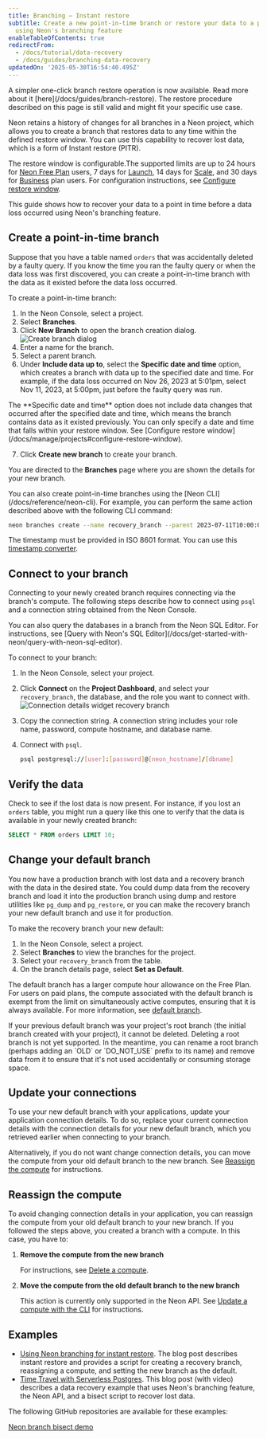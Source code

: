```yaml
---
title: Branching — Instant restore
subtitle: Create a new point-in-time branch or restore your data to a previous state
  using Neon's branching feature
enableTableOfContents: true
redirectFrom:
  - /docs/tutorial/data-recovery
  - /docs/guides/branching-data-recovery
updatedOn: '2025-05-30T16:54:40.495Z'
---
```


<Admonition type="comingSoon" title="New feature: Branch restore">
A simpler one-click branch restore operation is now available. Read more about it [here](/docs/guides/branch-restore). The restore procedure described on this page is still valid and might fit your specific use case.
</Admonition>

Neon retains a history of changes for all branches in a Neon project, which allows you to create a branch that restores data to any time within the defined restore window. You can use this capability to recover lost data, which is a form of Instant restore (PITR).

The restore window is configurable.The supported limits are up to 24 hours for [Neon Free Plan](/docs/introduction/plans#free-plan) users, 7 days for [Launch](/docs/introduction/plans#launch), 14 days for [Scale](/docs/introduction/plans#scale), and 30 days for [Business](/docs/introduction/plans#business) plan users. For configuration instructions, see [Configure restore window](/docs/manage/projects#configure-restore-window).

This guide shows how to recover your data to a point in time before a data loss occurred using Neon's branching feature.

## Create a point-in-time branch

Suppose that you have a table named `orders` that was accidentally deleted by a faulty query. If you know the time you ran the faulty query or when the data loss was first discovered, you can create a point-in-time branch with the data as it existed before the data loss occurred.

To create a point-in-time branch:

1. In the Neon Console, select a project.
2. Select **Branches**.
3. Click **New Branch** to open the branch creation dialog.
   ![Create branch dialog](/docs/guides/create_data_recovery_branch.png)
4. Enter a name for the branch.
5. Select a parent branch.
6. Under **Include data up to**, select the **Specific date and time** option, which creates a branch with data up to the specified date and time. For example, if the data loss occurred on Nov 26, 2023 at 5:01pm, select Nov 11, 2023, at 5:00pm, just before the faulty query was run.

<Admonition type="note">
The **Specific date and time** option does not include data changes that occurred after the specified date and time, which means the branch contains data as it existed previously. You can only specify a date and time that falls within your restore window. See [Configure restore window](/docs/manage/projects#configure-restore-window).
</Admonition>

7. Click **Create new branch** to create your branch.

You are directed to the **Branches** page where you are shown the details for your new branch.

<Admonition type="tip">
You can also create point-in-time branches using the [Neon CLI](/docs/reference/neon-cli). For example, you can perform the same action described above with the following CLI command:

```bash
neon branches create --name recovery_branch --parent 2023-07-11T10:00:00Z
```

The timestamp must be provided in ISO 8601 format. You can use this [timestamp converter](https://www.timestamp-converter.com/).

</Admonition>

## Connect to your branch

Connecting to your newly created branch requires connecting via the branch's compute. The following steps describe how to connect using `psql` and a connection string obtained from the Neon Console.

<Admonition type="note">
You can also query the databases in a branch from the Neon SQL Editor. For instructions, see [Query with Neon's SQL Editor](/docs/get-started-with-neon/query-with-neon-sql-editor).
</Admonition>

To connect to your branch:

1. In the Neon Console, select your project.
2. Click **Connect** on the **Project Dashboard**, and select your `recovery_branch`, the database, and the role you want to connect with.
   ![Connection details widget recovery branch](/docs/guides/data_recovery_connection_details.png)
3. Copy the connection string. A connection string includes your role name, password, compute hostname, and database name.
4. Connect with `psql`.

   ```bash shouldWrap
   psql postgresql://[user]:[password]@[neon_hostname]/[dbname]
   ```

## Verify the data

Check to see if the lost data is now present. For instance, if you lost an `orders` table, you might run a query like this one to verify that the data is available in your newly created branch:

```sql
SELECT * FROM orders LIMIT 10;
```

## Change your default branch

You now have a production branch with lost data and a recovery branch with the data in the desired state. You could dump data from the recovery branch and load it into the production branch using dump and restore utilities like `pg_dump` and `pg_restore`, or you can make the recovery branch your new default branch and use it for production.

To make the recovery branch your new default:

1. In the Neon Console, select a project.
2. Select **Branches** to view the branches for the project.
3. Select your `recovery_branch` from the table.
4. On the branch details page, select **Set as Default**.

The default branch has a larger compute hour allowance on the Free Plan. For users on paid plans, the compute associated with the default branch is exempt from the limit on simultaneously active computes, ensuring that it is always available. For more information, see [default branch](/docs/manage/branches#default-branch).

<Admonition type="note">
If your previous default branch was your project's root branch (the initial branch created with your project), it cannot be deleted. Deleting a root branch is not yet supported. In the meantime, you can rename a root branch (perhaps adding an `OLD` or `DO_NOT_USE` prefix to its name) and remove data from it to ensure that it's not used accidentally or consuming storage space.
</Admonition>

## Update your connections

To use your new default branch with your applications, update your application connection details. To do so, replace your current connection details with the connection details for your new default branch, which you retrieved earlier when connecting to your branch.

Alternatively, if you do not want change connection details, you can move the compute from your old default branch to the new branch. See [Reassign the compute](#reassign-the-compute) for instructions.

## Reassign the compute

To avoid changing connection details in your application, you can reassign the compute from your old default branch to your new branch. If you followed the steps above, you created a branch with a compute. In this case, you have to:

1. **Remove the compute from the new branch**

   For instructions, see [Delete a compute](/docs/manage/computes#delete-a-compute).

2. **Move the compute from the old default branch to the new branch**

   This action is currently only supported in the Neon API. See [Update a compute with the CLI](/docs/manage/computes#update-a-compute-with-the-api) for instructions.

## Examples

- [Using Neon branching for instant restore](/blog/point-in-time-recovery). The blog post describes instant restore and provides a script for creating a recovery branch, reassigning a compute, and setting the new branch as the default.
- [Time Travel with Serverless Postgres](/blog-postgres). This blog post (with video) describes a data recovery example that uses Neon's branching feature, the Neon API, and a bisect script to recover lost data.

The following GitHub repositories are available for these examples:

<DetailIconCards>
<a href="https://github.com/kelvich/branching_demo_bisect" description="Use Neon branching, the Neon API, and a bisect script to recover lost data" icon="github">Neon branch bisect demo</a>
</DetailIconCards>

<NeedHelp/>
